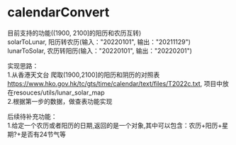 # calendarConvert
目前支持的功能((1900, 2100]的阳历和农历互转)<br/>
solarToLunar, 阳历转农历(输入："20220101", 输出："20211129")<br/>
lunarToSolar, 农历转阳历(输入："20220101", 输出："20220201")<br/>

实现思路：<br/>
1.从香港天文台 爬取(1900,2100]的阳历和阴历的对照表 https://www.hko.gov.hk/tc/gts/time/calendar/text/files/T2022c.txt, 项目中放在resouces/utils/lunar_solar_map<br/>
2.根据第一步的数据，做查表功能实现<br/>

后续待补充功能：<br/>
1.给定一个农历或者阳历的日期,返回的是一个对象,其中可以包含：农历+阳历+星期?+是否有24节气等<br/>
